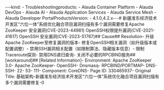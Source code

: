 ---kind:   - Troubleshootingproducts:    - Alauda Container Platform   - Alauda DevOps   - Alauda AI   - Alauda Application Services   - Alauda Service Mesh   - Alauda Developer PortalProductsVersion:   - 4.1.0,4.2.x---<!-- A type of document that involves encountering a fault, diag...it, performing root cause analysis, and providing solutions. --># 新疆准东经济技术开发区“六位一体”系统优化融合项目漏洞扫描有多个漏洞需要修复Apache ZooKeeper 安全漏洞(CVE-2023-44981) OpenSSH权限提升漏洞(CVE-2021-41617) OpenSSH 安全漏洞(CVE-2023-51767)## Cause## Resolution- 升级Apache ZooKeeper至修复漏洞的版本- 修复OpenSSH相关漏洞（如升级版本或配置调整）- 禁用SSH漏洞相关配置（如限制算法、隐藏版本信息）- 限制Traceroute探测- 禁用DNS递归查询- 关闭不必要的RPCBIND服务## [workaround]## [Related Information]- Environment: Apache ZooKeeper 3.0- Apache ZooKeeper- OpenSSH- Dnsmasq- RPCBIND/PORTMAP- DNS- SSH- 22- 53- 111- Component: CoreDNS- Page ID: 330465937- Original Title: 基础架构-新疆准东经济技术开发区“六位一体”系统优化融合项目漏洞扫描有多个漏洞需要修复-0